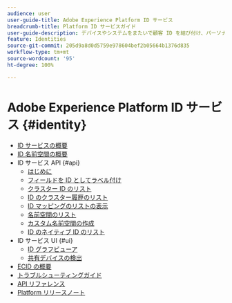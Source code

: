 ```yaml
---
audience: user
user-guide-title: Adobe Experience Platform ID サービス
breadcrumb-title: Platform ID サービスガイド
user-guide-description: デバイスやシステムをまたいで顧客 ID を結び付け、パーソナライズされたデジタルエクスペリエンスを提供します。
feature: Identities
source-git-commit: 205d9a8d0d5759e978604bef2b05664b1376d835
workflow-type: tm+mt
source-wordcount: '95'
ht-degree: 100%

---
```



# Adobe Experience Platform ID サービス {#identity}

- [ID サービスの概要](home.md)
- [ID 名前空間の概要](namespaces.md)
- ID サービス API {#api}
   - [はじめに](api/getting-started.md)
   - [フィールドを ID としてラベル付け](api/label-identities.md)
   - [クラスター ID のリスト](api/list-cluster-identites.md)
   - [ID のクラスター履歴のリスト](api/list-cluster-history.md)
   - [ID マッピングのリストの表示](api/list-identity-mappings.md)
   - [名前空間のリスト](api/list-namespaces.md)
   - [カスタム名前空間の作成](api/create-custom-namespace.md)
   - [ID のネイティブ ID のリスト](api/list-native-id.md)
- ID サービス UI {#ui}
   - [ID グラフビューア](ui/identity-graph-viewer.md)
   - [共有デバイスの検出](ui/shared-devices.md)
- [ECID の概要](ecid.md)
- [トラブルシューティングガイド](troubleshooting-guide.md)
- [API リファレンス](https://www.adobe.io/experience-platform-apis/references/identity-service)
- [Platform リリースノート](https://docs.adobe.com/content/help/ja-JP/experience-platform/release-notes/latest.html)